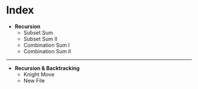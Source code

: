 # Index


- __Recursion__
    - Subset Sum
    - Subset Sum II
    - Combination Sum I
    - Combination Sum II

___

- __Recursion & Backtracking__
    - Knight Move
    - New File